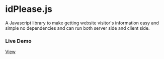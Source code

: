 # idPlease.js

A Javascript library to make getting website visitor's information easy and simple no dependencies and can run both server side and client side.

### Live Demo

[View](https://nanacnote.github.io/idPlease/)
